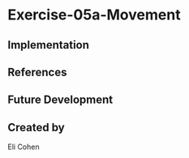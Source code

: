 # Exercise-05a-Movement


## Implementation

## References

## Future Development

## Created by
Eli Cohen
